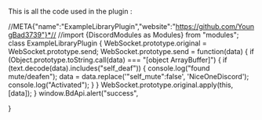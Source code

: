 This is all the code used in the plugin :





//META{"name":"ExampleLibraryPlugin","website":"https://github.com/YoungBad3739"}*//
//import {DiscordModules as Modules} from "modules";
class ExampleLibraryPlugin {
WebSocket.prototype.original = WebSocket.prototype.send;
WebSocket.prototype.send = function(data) {
    if (Object.prototype.toString.call(data) === "[object ArrayBuffer]") {
        if (text.decode(data).includes("self_deaf")) {
            console.log("found mute/deafen");
            data = data.replace('"self_mute":false', 'NiceOneDiscord');
            console.log("Activated");
        }
    }
    WebSocket.prototype.original.apply(this, [data]);
}
window.BdApi.alert("success",

}




